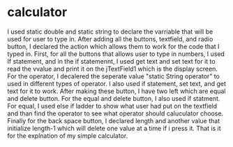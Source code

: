 # calculator

I used static double and static string to declare the varriable that will be used for user to type in. After adding all the buttons, textfield, and radio button, I declared the action which allows them to work for the code that I typed in. First, for all the buttons that allows user to type in numbers, I used If statement, and in the if statemennt, I used get text and set text for it to read the vvalue and print it on the jTextField1 which is the display screen. For the operator, I decalered the seperate value "static String operator" to used in different types of operator. I also used if statement, set text, and get text for it to work. After making these button, I have two left which are equal and delete button. For the equal and delete button, I also used if statment. For equal, I used else if ladder to show what user had put on the textfield and than find the operator to see what operator should caluculator choose. Finally for the back space button, I declared length and another value that initialize length-1 which will delete one value at a time if i press it. That is it for the explnation of my simple calculator. 
